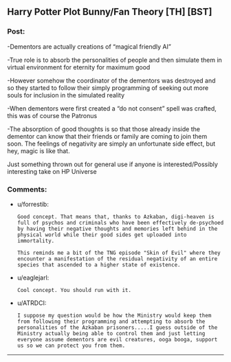 ## Harry Potter Plot Bunny/Fan Theory [TH] [BST]

### Post:

-Dementors are actually creations of “magical friendly AI” 

-True role is to absorb the personalities of people and then simulate them in virtual environment for eternity for maximum good

-However somehow the coordinator of the dementors was destroyed and so they started to follow their simply programming of seeking out more souls for inclusion in the simulated reality

-When dementors were first created a “do not consent” spell was crafted, this was of course the Patronus

-The absorption of good thoughts is so that those already inside the dementor can know that their friends or family are coming to join them soon. The feelings of negativity are simply an unfortunate side effect, but hey, magic is like that.

Just something thrown out for general use if anyone is interested/Possibly interesting take on HP Universe

### Comments:

- u/forrestib:
  ```
  Good concept. That means that, thanks to Azkaban, digi-heaven is full of psychos and criminals who have been effectively de-psychoed by having their negative thoughts and memories left behind in the physical world while their good sides get uploaded into immortality.

  This reminds me a bit of the TNG episode "Skin of Evil" where they encounter a manifestation of the residual negativity of an entire species that ascended to a higher state of existence.
  ```

- u/eaglejarl:
  ```
  Cool concept. You should run with it.
  ```

- u/ATRDCI:
  ```
  I suppose my question would be how the Ministry would keep them from following their programming and attempting to absorb the personalities of the Azkaban prisoners.....I guess outside of the Ministry actually being able to control them and just letting everyone assume dementors are evil creatures, ooga booga, support us so we can protect you from them.
  ```

---

